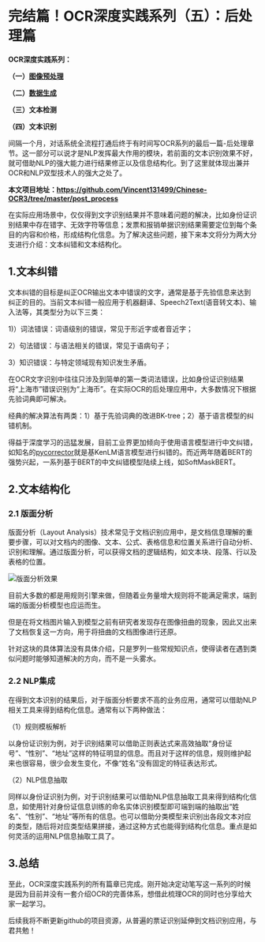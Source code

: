 # 完结篇！OCR深度实践系列（五）：后处理篇

**OCR深度实践系列：**

**（一）[图像预处理](http://mp.weixin.qq.com/s?__biz=MzI5MjYzNzAyMw==&mid=2247484153&idx=1&sn=b65e9e99047ae20ed44cd99e4b0ff2e0&chksm=ec7f12c9db089bdf84281eaa54dad96679fa15b4c915d739597a57885625bc9a1fef15b8b52e&scene=21#wechat_redirect)**

**（二）[数据生成](http://mp.weixin.qq.com/s?__biz=MzI5MjYzNzAyMw==&mid=2247484187&idx=1&sn=549b68ec989792ad5e2fb9179af55598&chksm=ec7f132bdb089a3d2f96ebecc780a6e756cdf26cb4e8a5bc4951c029e0c4dfb83c40cdc927ff&scene=21#wechat_redirect)**

**（三）文本检测**

**（四）文本识别**

间隔一个月，对话系统全流程打通后终于有时间写OCR系列的最后一篇-后处理章节。这一部分可以说才是NLP发挥最大作用的模块，若前面的文本识别效果不好，就可借助NLP的强大能力进行结果修正以及信息结构化。到了这里就体现出兼并OCR和NLP双型技术人的强大之处了。

**本文项目地址：https://github.com/Vincent131499/Chinese-OCR3/tree/master/post_process**

在实际应用场景中，仅仅得到文字识别结果并不意味着问题的解决，比如身份证识别结果中存在错字、无效字符等信息；发票和报销单据识别结果需要定位到每个条目的内容和价格，形成结构化信息。为了解决这些问题，接下来本文将分为两大分支进行介绍：文本纠错和文本结构化。

## 1.文本纠错

文本纠错的目标是纠正OCR输出文本中错误的文字，通常是基于先验信息来达到纠正的目的。当前文本纠错一般应用于机器翻译、Speech2Text(语音转文本)、输入法等，其类型分为以下三类：

1)）词法错误：词语级别的错误，常见于形近字或者音近字；

2）句法错误：与语法相关的错误，常见于语病句子；

3）知识错误：与特定领域现有知识发生矛盾。

在OCR文字识别中往往只涉及到简单的第一类词法错误，比如身份证识别结果将“上海市”错误识别为“上海币”。在实际OCR的后处理应用中，大多数情况下根据先验词典即可解决。

经典的解决算法有两类：1）基于先验词典的改进BK-tree；2）基于语言模型的纠错机制。

得益于深度学习的迅猛发展，目前工业界更加倾向于使用语言模型进行中文纠错，如知名的[pycorrector](https://github.com/shibing624/pycorrector)就是基KenLM语言模型进行纠错的。而近两年随着BERT的强势兴起，一系列基于BERT的中文纠错模型陆续上线，如SoftMaskBERT。

## 2.文本结构化

### 2.1 版面分析

版面分析（Layout Analysis）技术常见于文档识别应用中，是文档信息理解的重要步骤，可以对文档内的图像、文本、公式、表格信息和位置关系进行自动分析、识别和理解。通过版面分析，可以获得文档的逻辑结构，如文本块、段落、行以及表格的位置。

![版面分析效果](E:\my_code\算法平台研发\OCR组件研发\基于深度学习的文字识别教程\chinese-ocr3-back\post_process\images\版面分析效果.gif)

目前大多数的都是用规则引擎来做，但随着业务量增大规则将不能满足需求，端到端的版面分析模型也应运而生。

但是在将文档图片输入到模型之前有研究者发现存在图像扭曲的现象，因此又出来了文档恢复这一方向，用于将扭曲的文档图像进行还原。

针对这块的具体算法没有具体介绍，只是罗列一些常规知识点，使得读者在遇到类似问题时能够知道解决的方向，而不是一头雾水。

### 2.2 NLP集成

在得到文本识别的结果后，对于版面分析要求不高的业务应用，通常可以借助NLP相关工具来得到结构化信息。通常有以下两种做法：

（1）规则模板解析

以身份证识别为例，对于识别结果可以借助正则表达式来高效抽取“身份证号”、“性别”、“地址”这样的特征明显的信息。而且对于这样的信息，规则维护起来也很容易，很少会发生变化，不像“姓名”没有固定的特征表达形式。

（2）NLP信息抽取

同样以身份证识别为例，对于识别结果可以借助NLP信息抽取工具来得到结构化信息，如使用针对身份证信息训练的命名实体识别模型即可端到端的抽取出“姓名”、“性别”、“地址”等所有的信息。也可以借助分类模型来识别出各段文本对应的类型，随后将对应类型结果拼接，通过这种方式也能得到结构化信息。重点是如何灵活的运用NLP信息抽取工具了。

## 3.总结

至此，OCR深度实践系列的所有篇章已完成。刚开始决定动笔写这一系列的时候是因为目前并没有一套介绍OCR的完善体系，想借此梳理OCR的同时也分享给大家一起学习。

后续我将不断更新github的项目资源，从普遍的票证识别延伸到文档识别应用，与君共勉！